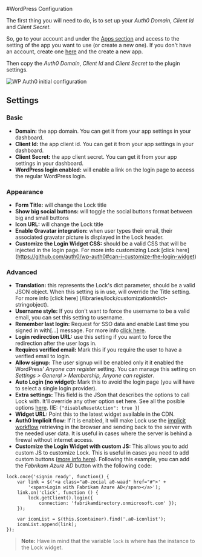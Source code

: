 #WordPress Configuration

The first thing you will need to do, is to set up your *Auth0 Domain*, *Client Id* and *Client Secret*.

So, go to your account and under the [Apps section](https://@@uiURL@@/#/applications) and access to the setting of the app you want to use (or create a new one). If you don't have an account, create one [here](https://auth0.com) and the create a new app.

Then copy the *Auth0 Domain*, *Client Id* and *Client Secret* to the plugin settings.

<img src="https://cdn.auth0.com/docs/cms/wordpress/wp-auth0-initial-config.gif" alt="WP Auth0 initial configuration">


## Settings

### Basic

- **Domain:** the app domain. You can get it from your app settings in your dashboard.
- **Client Id:** the app client id. You can get it from your app settings in your dashboard.
- **Client Secret:** the app client secret. You can get it from your app settings in your dashboard.
- **WordPress login enabled:** will enable a link on the login page to access the regular WordPress login.

### Appearance

- **Form Title:** will change the Lock title
- **Show big social buttons:** will toggle the social buttons format between big and small buttons
- **Icon URL:** will change the Lock title
- **Enable Gravatar integration:** when user types their email, their associated gravatar picture is displayed in the Lock header.
- **Customize the Login Widget CSS:** should be a valid CSS that will be injected in the login page. For more info customizing Lock [click here] (https://github.com/auth0/wp-auth0#can-i-customize-the-login-widget)

### Advanced

- **Translation:** this represents the Lock's dict parameter, should be a valid JSON object. When this setting is in use, will override the Title setting. For more info [click here] (/libraries/lock/customization#dict-stringobject).
- **Username style:** If you don't want to force the username to be a valid email, you can set this setting to username.
- **Remember last login:** Request for SSO data and enable Last time you signed in with[...] message. For more info [click here](/libraries/lock/customization#rememberlastlogin-boolean).
- **Login redirection URL:** use this setting if you want to force the redirection after the user logs in.
- **Requires verified email:** Mark this if you require the user to have a verified email to login.
- **Allow signup:** The user signup will be enabled only it it enabled the WordPress' *Anyone can register* setting. You can manage this setting on *Settings > General > Membership, Anyone can register*.
- **Auto Login (no widget):** Mark this to avoid the login page (you will have to select a single login provider).
- **Extra settings:** This field is the JSon that describes the options to call Lock with. It'll override any other option set here. See all the posible options [here](/libraries/lock/customization). (IE: `{"disableResetAction": true }`)
- **Widget URL:** Point this to the latest widget available in the CDN.
- **Auth0 Implicit flow:** If it is enabled, it will make Lock use the [implicit workflow](https://auth0.com/docs/protocols#5) retrieving in the browser and sending back to the server with the needed user data. It is useful in cases where the server is behind a firewal without internet access.
- **Customize the Login Widget with custom JS:** This allows you to add custom JS to customize Lock. This is useful in cases you need to add custom buttons ([more info here](https://auth0.com/docs/hrd#3)). Following this example, you can add the *Fabrikam Azure AD* button with the following code:

```
lock.once('signin ready', function() {
    var link = $('<a class="a0-zocial a0-waad" href="#">' +
        '<span>Login with Fabrikam Azure AD</span></a>');
    link.on('click', function () {
        lock.getClient().login({
            connection: 'fabrikamdirectory.onmicrosoft.com' });
    });

    var iconList = $(this.$container).find('.a0-iconlist');
    iconList.append(link);
});
```

>**Note:** Have in mind that the variable `lock` is where has the instance to the Lock widget.
